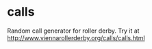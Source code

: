 # calls
Random call generator for roller derby. Try it at http://www.viennarollerderby.org/calls/calls.html
